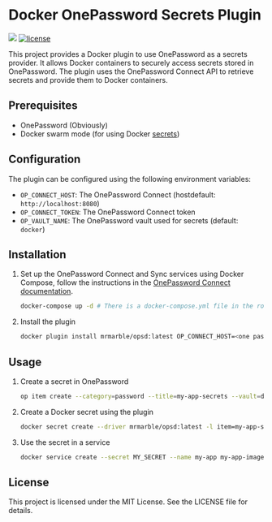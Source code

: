 # Docker OnePassword Secrets Plugin
[![](https://badgen.net/docker/pulls/mrmarble/opsd?icon=docker)](https://hub.docker.com/r/mrmarble/opsd)
[![license](https://badgen.net/static/license/MIT/blue)](LICENSE)

This project provides a Docker plugin to use OnePassword as a secrets provider. It allows Docker containers to securely access secrets stored in OnePassword. The plugin uses the OnePassword Connect API to retrieve secrets and provide them to Docker containers.

## Prerequisites

- OnePassword (Obviously)
- Docker swarm mode (for using Docker [secrets](https://docs.docker.com/engine/swarm/secrets/))

## Configuration

The plugin can be configured using the following environment variables:

- `OP_CONNECT_HOST`: The OnePassword Connect  (hostdefault: `http://localhost:8080`)
- `OP_CONNECT_TOKEN`: The OnePassword Connect token
- `OP_VAULT_NAME`: The OnePassword vault used for secrets (default: `docker`)


## Installation

1. Set up the OnePassword Connect and Sync services using Docker Compose, follow the instructions in the [OnePassword Connect documentation](https://developer.1password.com/docs/connect/get-started?deploy=docker).

    ```sh
    docker-compose up -d # There is a docker-compose.yml file in the root of this repository
    ```

2. Install the plugin

    ```sh
    docker plugin install mrmarble/opsd:latest OP_CONNECT_HOST=<one password connect api host> OP_CONNECT_TOKEN=<your_token> OP_VAULT_NAME=<vault where secrets are stored>
    ```

## Usage

1. Create a secret in OnePassword

    ```sh
    op item create --category=password --title=my-app-secrets --vault=docker 'MY_SECRET[password]=supersecretpassword'
    ```
2. Create a Docker secret using the plugin

    ```sh
    docker secret create --driver mrmarble/opsd:latest -l item=my-app-secrets MY_SECRET
    ```
3. Use the secret in a service

    ```sh
    docker service create --secret MY_SECRET --name my-app my-app-image
    ```


## License

This project is licensed under the MIT License. See the LICENSE file for details.
